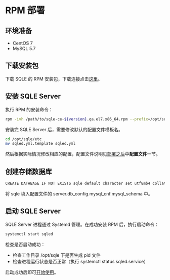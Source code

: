# RPM 部署

## 环境准备
* CentOS 7
* MySQL 5.7

## 下载安装包

下载 SQLE 的 RPM 安装包，下载连接点击[这里](https://github.com/actiontech/sqle/releases)。

## 安装 SQLE Server

执行 RPM 的安装命令：
```sh
rpm -ivh /path/to/sqle-ce-${version}.qa.el7.x86_64.rpm --prefix=/opt/sqle
```

安装完 SQLE Server 后，需要修改默认的配置文件模板名。

```sh
cd /opt/sqle/etc
mv sqled.yml.template sqled.yml
```

然后根据实际情况修改相应的配置，配置文件说明见[部署之后](2.4_after_deploy.md)中**配置文件**一节。

## 创建存储数据库
```sh
CREATE DATABASE IF NOT EXISTS sqle default character set utf8mb4 collate utf8mb4_unicode_ci
```

将 sqle 填入配置文件的 server.db_config.mysql_cnf.mysql_schema 中。

## 启动 SQLE Server
SQLE Server 进程通过 Systemd 管理。在成功安装 RPM 后，执行启动命令：
```sh
systemctl start sqled
```

检查是否启动成功：
* 检查工作目录 /opt/sqle 下是否生成 pid 文件
* 检查进程运行状态是否正常（执行 systemctl status sqled.service）

启动成功后即可[开始使用](2.4_after_deploy.md)。